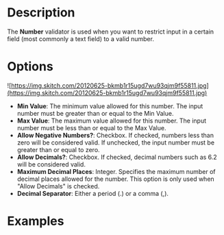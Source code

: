 

# Description #

The **Number** validator is used when you want to restrict input in a certain field (most commonly a text field) to a valid number.

# Options #

![https://img.skitch.com/20120625-bkmb1r15ugd7wu93qjm9f55811.jpg](https://img.skitch.com/20120625-bkmb1r15ugd7wu93qjm9f55811.jpg)

  * **Min Value**: The minimum value allowed for this number.  The input number must be greater than or equal to the Min Value.
  * **Max Value**: The maximum value allowed for this number.  The input number must be less than or equal to the Max Value.
  * **Allow Negative Numbers?**: Checkbox.  If checked, numbers less than zero will be considered valid.  If unchecked, the input number must be greater than or equal to zero.
  * **Allow Decimals?**: Checkbox. If checked, decimal numbers such as 6.2 will be considered valid.
  * **Maximum Decimal Places**: Integer. Specifies the maximum number of decimal places allowed for the number.  This option is only used when "Allow Decimals" is checked.
  * **Decimal Separator**: Either a period (.) or a comma (,).


# Examples #

